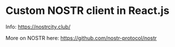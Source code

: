 # Custom NOSTR client in React.js

Info: https://nostrcity.club/

More on NOSTR here: https://github.com/nostr-protocol/nostr
